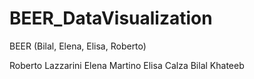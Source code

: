 # BEER_DataVisualization
BEER (Bilal, Elena, Elisa, Roberto)

Roberto Lazzarini
Elena Martino
Elisa Calza
Bilal Khateeb
